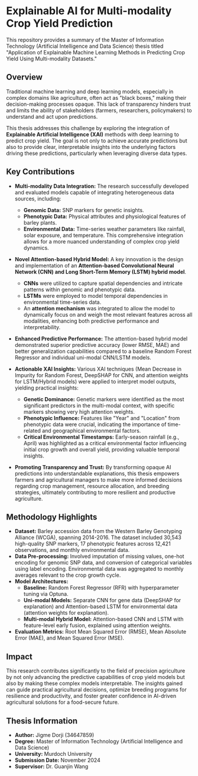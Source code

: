 # Explainable AI for Multi-modality Crop Yield Prediction

This repository provides a summary of the Master of Information Technology (Artificial Intelligence and Data Science) thesis titled "Application of Explainable Machine Learning Methods in Predicting Crop Yield Using Multi-modality Datasets."

## Overview

Traditional machine learning and deep learning models, especially in complex domains like agriculture, often act as "black boxes," making their decision-making processes opaque. This lack of transparency hinders trust and limits the ability of stakeholders (farmers, researchers, policymakers) to understand and act upon predictions.

This thesis addresses this challenge by exploring the integration of **Explainable Artificial Intelligence (XAI)** methods with deep learning to predict crop yield. The goal is not only to achieve accurate predictions but also to provide clear, interpretable insights into the underlying factors driving these predictions, particularly when leveraging diverse data types.

## Key Contributions

*   **Multi-modality Data Integration:** The research successfully developed and evaluated models capable of integrating heterogeneous data sources, including:
    *   **Genomic Data:** SNP markers for genetic insights.
    *   **Phenotypic Data:** Physical attributes and physiological features of barley plants.
    *   **Environmental Data:** Time-series weather parameters like rainfall, solar exposure, and temperature.
    This comprehensive integration allows for a more nuanced understanding of complex crop yield dynamics.

*   **Novel Attention-based Hybrid Model:** A key innovation is the design and implementation of an **Attention-based Convolutional Neural Network (CNN) and Long Short-Term Memory (LSTM) hybrid model**.
    *   **CNNs** were utilized to capture spatial dependencies and intricate patterns within genomic and phenotypic data.
    *   **LSTMs** were employed to model temporal dependencies in environmental time-series data.
    *   An **attention mechanism** was integrated to allow the model to dynamically focus on and weigh the most relevant features across all modalities, enhancing both predictive performance and interpretability.

*   **Enhanced Predictive Performance:** The attention-based hybrid model demonstrated superior predictive accuracy (lower RMSE, MAE) and better generalization capabilities compared to a baseline Random Forest Regressor and individual uni-modal CNN/LSTM models.

*   **Actionable XAI Insights:** Various XAI techniques (Mean Decrease in Impurity for Random Forest, DeepSHAP for CNN, and attention weights for LSTM/Hybrid models) were applied to interpret model outputs, yielding practical insights:
    *   **Genetic Dominance:** Genetic markers were identified as the most significant predictors in the multi-modal context, with specific markers showing very high attention weights.
    *   **Phenotypic Influence:** Features like "Year" and "Location" from phenotypic data were crucial, indicating the importance of time-related and geographical environmental factors.
    *   **Critical Environmental Timestamps:** Early-season rainfall (e.g., April) was highlighted as a critical environmental factor influencing initial crop growth and overall yield, providing valuable temporal insights.

*   **Promoting Transparency and Trust:** By transforming opaque AI predictions into understandable explanations, this thesis empowers farmers and agricultural managers to make more informed decisions regarding crop management, resource allocation, and breeding strategies, ultimately contributing to more resilient and productive agriculture.

## Methodology Highlights

*   **Dataset:** Barley accession data from the Western Barley Genotyping Alliance (WCGA), spanning 2014-2016. The dataset included 30,543 high-quality SNP markers, 17 phenotypic features across 12,421 observations, and monthly environmental data.
*   **Data Pre-processing:** Involved imputation of missing values, one-hot encoding for genomic SNP data, and conversion of categorical variables using label encoding. Environmental data was aggregated to monthly averages relevant to the crop growth cycle.
*   **Model Architectures:**
    *   **Baseline:** Random Forest Regressor (RFR) with hyperparameter tuning via Optuna.
    *   **Uni-modal Models:** Separate CNN for gene data (DeepSHAP for explanation) and Attention-based LSTM for environmental data (attention weights for explanation).
    *   **Multi-modal Hybrid Model:** Attention-based CNN and LSTM with feature-level early fusion, explained using attention weights.
*   **Evaluation Metrics:** Root Mean Squared Error (RMSE), Mean Absolute Error (MAE), and Mean Squared Error (MSE).

## Impact

This research contributes significantly to the field of precision agriculture by not only advancing the predictive capabilities of crop yield models but also by making these complex models interpretable. The insights gained can guide practical agricultural decisions, optimize breeding programs for resilience and productivity, and foster greater confidence in AI-driven agricultural solutions for a food-secure future.

## Thesis Information

*   **Author:** Jigme Dorji (34647859)
*   **Degree:** Master of Information Technology (Artificial Intelligence and Data Science)
*   **University:** Murdoch University
*   **Submission Date:** November 2024
*   **Supervisor:** Dr. Guanjin Wang